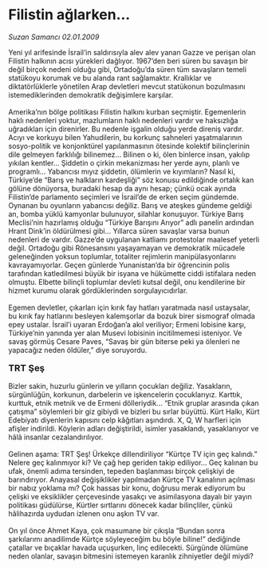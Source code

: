 # Filistin ağlarken...

*Suzan Samancı 02.01.2009*

<div class="taraf_structure_2col_1zq">
<div class="margen_n">



 <p>Yeni yıl arifesinde İsrail’in saldırısıyla alev alev yanan Gazze ve perişan olan Filistin halkının acısı yürekleri dağlıyor. 1967’den beri süren bu savaşın bir değil birçok nedeni olduğu gibi, Ortadoğu’da süren tüm savaşların temeli statükoyu korumak ve bu alanda rant sağlamaktır. Krallıklar ve diktatörlüklerle yönetilen Arap devletleri mevcut statükonun bozulmasını istemediklerinden demokratik değişimlere karşılar. <br/><br/>Amerika’nın bölge politikası Filistin halkını kurban seçmiştir. Egemenlerin haklı nedenleri yoktur, mazlumların haklı nedenleri vardır ve haksızlığa uğradıkları için direnirler. Bu nedenle işgalin olduğu yerde direniş vardır. Acıyı ve korkuyu bilen Yahudilerin, bu korkunç sahneleri yaşatmalarının sosyo-politik ve konjonktürel yapılanmasının ötesinde kolektif bilinçlerinin dile gelmeyen farklılığı bilinemez... Bilinen o ki, ölen binlerce insan, yakılıp yıkılan kentler... Şiddetin o çirkin mekanizması her yerde aynı, planlı ve programlı... Yabancısı mıyız şiddetin, ölümlerin ve kıyımların? Nasıl ki, Türkiye’de “Barış ve halkların kardeşliği” söz konusu edildiğinde ortalık kan gölüne dönüyorsa, buradaki hesap da aynı hesap; çünkü ocak ayında Filistin’de parlamento seçimleri ve İsrail’de de erken seçim gündemde. Oynanan bu oyunların yabancısı değiliz. Barış ve ateşkes gündeme geldiği an, bomba yüklü kamyonlar bulunuyor, silahlar konuşuyor. Türkiye Barış Meclisi’nin hazırlamış olduğu “Türkiye Barışını Arıyor” adlı panelin ardından Hrant Dink’in öldürülmesi gibi... Yıllarca süren savaşlar varsa bunun nedenleri de vardır. Gazze’de uygulanan katliamı protestolar maalesef yeterli değil. Ortadoğu gibi Rönesansını yaşayamayan ve demokratik mücadele geleneğinden yoksun toplumlar, totaliter rejimlerin manipülasyonlarını kavrayamıyorlar. Geçen günlerde Yunanistan’da bir öğrencinin polis tarafından katledilmesi büyük bir isyana ve hükümette ciddi istifalara neden olmuştu. Elbette bilinçli toplumlar devleti kutsal değil, onu kendilerine bir hizmet kurumu olarak gördüklerinden sorgulayıcıdırlar. <br/><br/>Egemen devletler, çıkarları için kırık fay hatları yaratmada nasıl ustaysalar, bu kırık fay hatlarını besleyen kalemşorlar da bozuk birer sismograf olmada epey ustalar. İsrail’i uyaran Erdoğan’a akıl veriliyor; Ermeni lobisine karşı, Türkiye’nin yanında yer alan Musevi lobisinin incitilmemesi isteniyor. Ve savaş görmüş Cesare Paves, “Savaş bir gün biterse peki ya ölenleri ne yapacağız neden öldüler,” diye soruyordu. <br/><br/><font size="4"><strong>TRT Şeş</strong></font> <br/><br/>Bizler sakin, huzurlu günlerin ve yılların çocukları değiliz. Yasakların, sürgünlüğün, korkunun, darbelerin ve işkencelerin çocuklarıyız. Karttık, kurttuk, etnik metnik ve de Ermeni dölleriydik... “Etnik gruplar arasında çıkan çatışma” söylemleri bir giz gibiydi ve bizleri bu sırlar büyüttü. Kürt Halkı, Kürt Edebiyatı diyenlerin kapısını celp kâğıtları aşındırdı. X, Q, W harfleri için afişler indirildi. Köylerin adları değiştirildi, isimler yasaklandı, yasaklanıyor ve hâlâ insanlar cezalandırılıyor. <br/><br/>Gelinen aşama: TRT Şeş! Ürkekçe dillendiriliyor “Kürtçe TV için geç kalındı.” Nelere geç kalınmıyor ki? Ve çağ hep geriden takip ediliyor... Geç kalınan bu ufak, önemli adıma tersinden, tepeden başlanması birçok çelişkiyi de barındırıyor. Anayasal değişiklikler yapılmadan Kürtçe TV kanalının açılması bir nabız yoklama mı? Çok hassas bir konu, doğrusu merak ediyorum bu çelişki ve eksiklikler çerçevesinde yasakçı ve asimilasyona dayalı bir yayın politikası güdülürse, Kürtler sırtlarını dönecek kadar bilinçliler, çünkü hâlihazırda uydudan izlenen onu aşkın TV var. <br/><br/>On yıl önce Ahmet Kaya, çok masumane bir çıkışla “Bundan sonra şarkılarımı anadilimde Kürtçe söyleyeceğim bu böyle biline!” dediğinde çatallar ve bıçaklar havada uçuşurken, linç edilecekti. Sürgünde ölümüne neden olanlar, savaşın bitmesini istemeyen karanlık zihniyetler değil miydi?</p>

<br/>


<div id="taraf_not">
</div>

</div>


</div>
